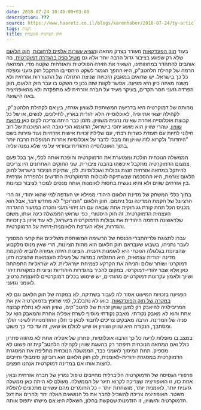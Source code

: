 ```yaml
---
date: 2018-07-24 10:40:00+03:00
description: ???
source: https://www.haaretz.co.il/blogs/karenhaber/2018-07-24/ty-article/0000017f-f8fa-d47e-a37f-f9feb0c60000
tags: דעות
title: חוק הציונות הגזענית
---
```


בעוד [חוק הפונדקאות](/news/politi/2018-07-18/ty-article/0000017f-db4a-d3ff-a7ff-fbeaee580000) מעורר בצדק מחאה ו[הוציא עשרות אלפים לרחובות](/news/education/2018-07-22/ty-article-live/0000017f-dba2-db5a-a57f-dbeaafc20000), [חוק הלאום](/news/politi/1.62904392016) שלא רק שפוגע בציבור גדול הרבה יותר אלא גם [מטיל ספק בהגדרה דמוקרטית](/blogs/doronshultziner/2018-07-23/ty-article/0000017f-f8fc-d47e-a37f-f9fc00ac0000), בה אוהבים להתהדר במחוזותינו, השאיר את הזירה הפוליטית והאזרחית שקטה מדי. המחאה הרמה של קהילת הלהטב"ק, היא ההפך הגמור לשקט היחסי בו התקבל חוק גזעני ומפלה כל כך בישראל. יש שרואים במאבק הזכויות שניצת התחלה של התעוררות אזרחית ולא משנה מאיזה כיון היא מגיעה. אפשר לקוות שזה נכון כי השקט בו עבר חוק הלאום, חוק הפרדה גזעני חסר תקדים, בעיקר מעיד על חברה אזרחית לא מתפקדת ולא מהאופוזיציה באה הישועה. 

מהותה של דמוקרטיה היא בדרישה המשותפת לשוויון אזרחי, בין אם לקהילת הלהטב"ק, לקהילה יוצאי אתיופיה, לאוכלוסייה הלא יהודית בארץ, לחילונים, לנשים, או של כל קבוצת אוכלוסייה אחרת שאינה נהנית משוויון. מזמן כבר היתה צריכה לקום כא[ן מחאת שוויון](/blogs/ariana/2018-07-23/ty-article/.premium/0000017f-dbbd-d856-a37f-fffdc5aa0000), שהרי שוויון הוא מושג יחסי בישראל, הדוגמא הכי טובה היא המוכנות של רוב חילוני לחיות עם תעודת כשרות רבתי, עם שלילת זכויות אישות אזרחיות ועוד גזירות בשם "היהדות" ולקרוא לזה שוויון וזה מבלי לדבר על אוכלוסיות אחרות המופלות הרבה יותר בתוך האוכלוסייה היהודית ובוודאי על מי שלא נמנה עליה. 

הממשלה הנוכחית הולכת וממזערת את הדמוקרטיה והופכת אותה לכלי, אך בכל פעם צמצום הדמוקרטיה מתקבל איכשהו בהבנה ציבורית. שני החוקים האחרונים היו צריכים להיתקל במחאה אזרחית חוצת גבולות ואוכלוסיות. לכן, שתיקת הציבור בישראל לחוק הלאום צורמת, היא ההסכמה שבשתיקה לגבולות הדמוקרטיה החדשים ולהפרדה אזרחית בין אזרחים שווים ולא והיא נעשית בחסות לאומנות אותה מנסים למכור לציבור כציונות. 

בתוך כללי המשחק של מדינת הלאום היהודי ממילא יש העדפה למי שהוא יהודי, זה הרי הרציונל של הקמת המדינה ובל ניתמם. חוק הלאום "המרוכך" לא מחדש דבר, אבל הוא מכניס הכל תחת קורת גג חוקית אחת שבאה עם תג זיהוי גזעני והכרה במזעור ההגדרה העצמית הדמוקרטית. זה חוק היסטורי, כפי שראש הממשלה כינה אותו, משום שלראשונה תיחמה היהודית את גבולות הדמוקרטיה בישראל, לא עוד איזון בין זכויות והגדרות, אלא העדפת הלאומנית-דתית על הדמוקרטית. 

 עברו לתצוגת גלריהחברי הכנסת של הרשימה המשותפת משליכים את קרעי המסמך לעבר נתניהו, בשבוע שעבראם חוק הלאום הוא מהות הציונות, הרי שאין מנוס מלקבוע שהציונות בגלגולה הנוכחי היא לאומנות גזענית. הציונות היתה אמורה להביא להקמת מדינה יהודית עצמאית, היא התגלמה במהות של מגילת העצמאות שהציבה חזון דמוקרטי ושוחר שלום והניחה את הקרקע לצמיחת ישראליות. לא ישראליות התפתחה כאן אלא שבר יהודי-דמוקרטי. במקום להכיר בהגדרות היהודיות וציוניות כמקורות זיהוי ושיוך ולאמץ עקרונות דמוקרטיים מהותיים, יש שימוש בכלים דמוקרטיים להעצמת נרטיב לאומני וגזעני. 

הפגיעה בזכויות המיעוט אסור לה לעבור בשתיקה, לא במקרה של חוק הלאום וגם לא [במקרה של חוק הפונדקאות](/news/education/2018-07-23/ty-article/.premium/0000017f-dbb8-db5a-a57f-dbfa63de0000). בואו לא נתבלבל, למי שחפץ בדמוקרטיה אין את הפריבילגיה להיאבק רק למען שוויון זכויות של להטב"קים, שוויון הוא לא נחלת קבוצה אחת והוא לא מאבק נקודתי. מאבק נקודתי מוסיף לשרת אפליה אחרת והמאבק הוא על פניה של המדינה. הרבה מאבקים צריכים לחבור לכאן כי חלון ההזדמנויות לשינוי הולך ומסתבך, הנקודה היא שוויון ושוויון או שיש לכולם או שאין, זה עד כדי כך פשוט. 

במצב בו מופלות לרעה כל כך הרבה אוכלוסיות, פתרון של אפליה אחת לא מהווה פתרון כולל ואם המחאה הנוכחית תיפתר רק בהשגת שוויון לקהילה הלהטב"קית זה פשוט לא מספיק. תחת המיסוך לאומני כבד, הממשלה הנוכחית מחליפה את המסגרת הדמוקרטית במסגרת יהודית-לאומנית, לכן חוק הלאום הוא רוביקון סימבולי וחייבים לחצות אותו אם במדינה דמוקרטית אנחנו חפצים. 

פרפורי הגסיסה של הדמוקרטיה הליברלית מחייבים טיפול נמרץ של חברה אזרחית ובאין אחת כזו, זו האופוזיציה שצריכה לקרוא תיגר על הממשלה. מעולם לא היתה כאן ממשלה גזענית יותר, לאומנית יותר, מושחתת יותר – כל החומרים מהם עשויים מתכונים להפלת משטר. האופוזיציה צריכה להשכיל לחבר את כל הנושאים האלה יחד ולהרים את דגל הדמוקרטיה והשוויון, זו הזדמנות שנוקשת בחלון, השאלה היא אם מישהו יתפוס אותה.